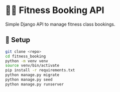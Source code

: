 # 🏋️‍♂️ Fitness Booking API

Simple Django API to manage fitness class bookings.

## 🚀 Setup

```bash
git clone <repo>
cd fitness_booking
python -m venv venv
source venv/bin/activate
pip install -r requirements.txt
python manage.py migrate
python manage.py seed
python manage.py runserver
